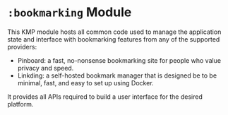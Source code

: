 `:bookmarking` Module
=====

This KMP module hosts all common code used to manage the application state and interface with bookmarking features from
any of the supported providers:

* Pinboard: a fast, no-nonsense bookmarking site for people who value privacy and speed.
* Linkding: a self-hosted bookmark manager that is designed be to be minimal, fast, and easy to set up using Docker.

It provides all APIs required to build a user interface for the desired platform.
